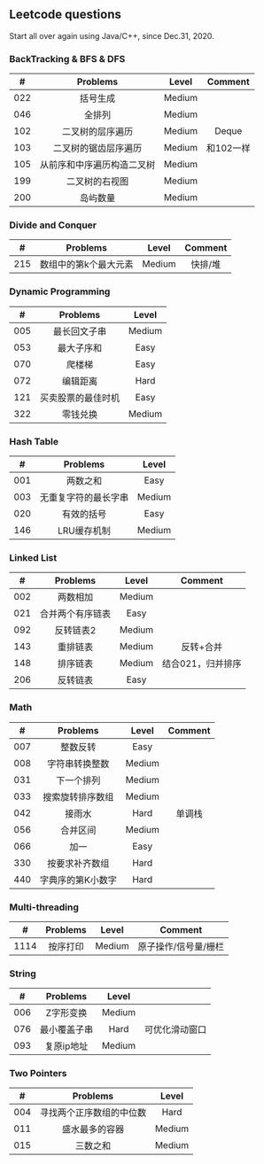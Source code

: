 ## Leetcode questions

Start all over again using Java/C++, since Dec.31, 2020.

### BackTracking & BFS & DFS
|#|Problems|Level|Comment|
|:-:|:-: | :-: | :-: |
|022|括号生成|Medium||
|046|全排列|Medium||
|102|二叉树的层序遍历|Medium|Deque|
|103|二叉树的锯齿层序遍历|Medium|和102一样|
|105|从前序和中序遍历构造二叉树|Medium||
|199|二叉树的右视图|Medium||
|200|岛屿数量|Medium||

### Divide and Conquer
|#|Problems|Level|Comment|
|:-:|:-: | :-: | :-: |
|215|数组中的第k个最大元素|Medium|快排/堆|

### Dynamic Programming
|#|Problems|Level|
|:-:|:-: | :-: |
|005|最长回文子串|Medium|
|053|最大子序和|Easy|
|070|爬楼梯|Easy|
|072|编辑距离|Hard|
|121|买卖股票的最佳时机|Easy|
|322|零钱兑换|Medium|

### Hash Table
|#|Problems|Level|
|:-:|:-: | :-: |
|001|两数之和|Easy|
|003|无重复字符的最长字串|Medium|
|020|有效的括号|Easy|
|146|LRU缓存机制|Medium|

### Linked List
|#|Problems|Level|Comment|
|:-:|:-: | :-: |:-: |
|002|两数相加|Medium||
|021|合并两个有序链表|Easy||
|092|反转链表2|Medium||
|143|重排链表|Medium|反转+合并|
|148|排序链表|Medium|结合021，归并排序|
|206|反转链表|Easy||

### Math
 |#|Problems|Level|Comment|
 |:-:|:-: | :-: |:-: |
 |007|整数反转|Easy||
 |008|字符串转换整数|Medium||
 |031|下一个排列|Medium||
 |033|搜索旋转排序数组|Medium||
 |042|接雨水|Hard|单调栈|
 |056|合并区间|Medium||
 |066|加一|Easy||
 |330|按要求补齐数组|Hard||
 |440|字典序的第K小数字|Hard||
 
### Multi-threading
|#|Problems|Level|Comment|
|:-:|:-: | :-: | :-: |
|1114|按序打印|Medium|原子操作/信号量/栅栏|

 ### String
 |#|Problems|Level||
 |:-:|:-: | :-: | :-: |
 |006|Z字形变换|Medium||
 |076|最小覆盖子串|Hard|可优化滑动窗口|
 |093|复原ip地址|Medium||

 ### Two Pointers
 |#|Problems|Level|
 |:-:|:-: | :-: |
 |004|寻找两个正序数组的中位数|Hard|
 |011|盛水最多的容器|Medium|
 |015|三数之和|Medium|
